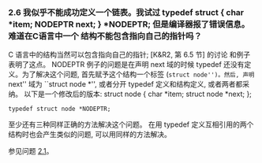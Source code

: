 ### 2.6 我似乎不能成功定义一个链表。我试过  typedef struct { char *item; NODEPTR next; } *NODEPTR; 但是编译器报了错误信息。难道在C语言中一个 结构不能包含指向自己的指针吗？
C 语言中的结构当然可以包含指向自己的指针; [K&R2, 第 6.5 节] 的讨论 和例子表明了这点。 NODEPTR 例子的问题是在声明 next 域的时候  typedef 还没有定义。为了解决这个问题, 首先赋予这个结构一个标签  (``struct node'')。然后, 声明 ``next'' 域为  ``struct node *'', 或者分开 typedef 定义和结构定义, 或者两者都采纳。 以下是一个修改后的版本:
	struct node {
	    char *item;
	    struct node *next;
	};

	typedef struct node *NODEPTR;
至少还有三种同样正确的方法解决这个问题。
在用 typedef 定义互相引用的两个结构时也会产生类似的问题, 可以用同样的方法解决。

参见问题 [2.1](/chapter2.1.md)。

